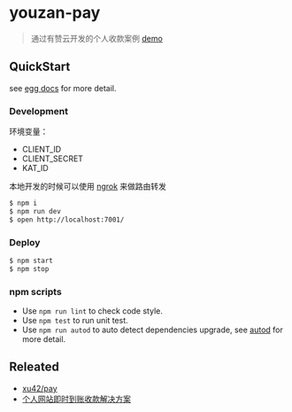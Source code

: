 # youzan-pay

> 通过有赞云开发的个人收款案例 [demo](https://youzan-pay.herokuapp.com/)

## QuickStart

<!-- add docs here for user -->

see [egg docs][egg] for more detail.

### Development

环境变量：

* CLIENT_ID
* CLIENT_SECRET
* KAT_ID

本地开发的时候可以使用 [ngrok](https://ngrok.com/docs) 来做路由转发

```bash
$ npm i
$ npm run dev
$ open http://localhost:7001/
```

### Deploy

```bash
$ npm start
$ npm stop
```

### npm scripts

* Use `npm run lint` to check code style.
* Use `npm test` to run unit test.
* Use `npm run autod` to auto detect dependencies upgrade, see [autod](https://www.npmjs.com/package/autod) for more detail.

[egg]: https://eggjs.org

## Releated

* [xu42/pay](https://github.com/xu42/pay)
* [个人网站即时到账收款解决方案](https://blog.xu42.cn/2017/11/26/person-website-instant-payment-solution/)
